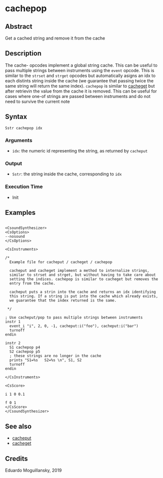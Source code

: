 # cachepop

## Abstract

Get a cached string and remove it from the cache


## Description

The cache- opcodes implement a global string cache. This can be useful to
pass multiple strings between instruments using the `event` opcode. This is
similar to the `strset` and `strget` opcodes but automatically asigns an idx
to each distints string inside the cache (we guarantee that passing twice 
the same string will return the same index). `cachepop` is similar to [cacheget](cacheget.md)
but after retrievin the value from the cache it is removed. This can be useful 
for cases where one-of strings are passed between instruments and do not need
to survive the current note

## Syntax

    Sstr cachepop idx


### Arguments

* `idx`: the numeric id representing the string, as returned by `cacheput`

### Output

* `Sstr`: the string inside the cache, corresponding to `idx`


### Execution Time

* Init 

## Examples

```csound 

<CsoundSynthesizer>
<CsOptions>
--nosound
</CsOptions>

<CsInstruments>

/*
  Example file for cacheput / cacheget / cachepop

  cacheput and cacheget implement a method to internalize strings,
  similar to strset and strget, but without having to take care about
  setting the indices. cachepop is similar to cacheget but removes the
  entry from the cache.

  cacheput puts a strin into the cache and returns an idx identifying 
  this string. If a string is put into the cache which already exists,
  we guarantee that the index returned is the same. 

 */

; Use cacheput/pop to pass multiple strings between instruments
instr 1  
  event_i "i", 2, 0, -1, cacheput:i("foo"), cacheput:i("bar")
  turnoff
endin

instr 2
  S1 cachepop p4
  S2 cachepop p5
  ; these strings are no longer in the cache
  prints "S1=%s   S2=%s \n", S1, S2
  turnoff
endin

</CsInstruments>

<CsScore>

i 1 0 0.1

f 0 1
</CsScore>
</CsoundSynthesizer>

```


## See also

* [cacheput](cacheput.md)
* [cacheget](cacheget.md)


## Credits

Eduardo Moguillansky, 2019
